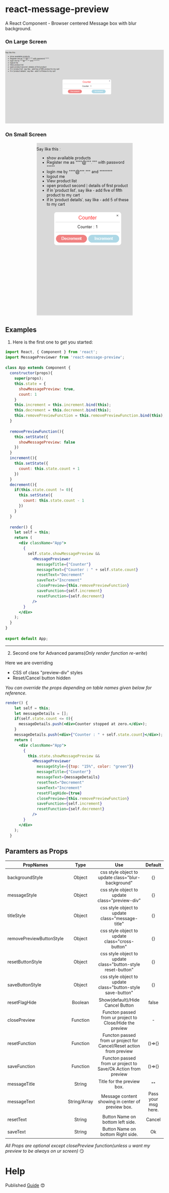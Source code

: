 # react-message-preview
A React Component - Browser centered Message box with blur background.

### On Large Screen
<div align="center">
  <img src="https://raw.githubusercontent.com/sachinlamba/react-message-preview/master/previewLargeScreen.PNG" />
</div>

### On Small Screen
<div align="center">
  <img src="https://raw.githubusercontent.com/sachinlamba/react-message-preview/master/previewSmallScreen.PNG" />
</div>

## Examples
1. Here is the first one to get you started:
```jsx
import React, { Component } from 'react';
import MessagePreviewer from 'react-message-preview';

class App extends Component {
  constructor(props){
    super(props);
    this.state = {
      showMessagePreview: true,
      count: 1
    }
    this.increment = this.increment.bind(this);
    this.decrement = this.decrement.bind(this);
    this.removePreviewFunction = this.removePreviewFunction.bind(this);
  }

  removePreviewFunction(){
    this.setState({
      showMessagePreview: false
    })
  }
  increment(){
    this.setState({
      count: this.state.count + 1
    })
  }
  decrement(){
    if(this.state.count != 0){
      this.setState({
        count: this.state.count - 1
      })
    }
  }

  render() {
    let self = this;
    return (
      <div className="App">
        {
          self.state.showMessagePreview &&
            <MessagePreviewer
              messageTitle={"Counter"}
              messageText={"Counter : " + self.state.count}
              resetText="Decrement"
              saveText="Increment"
              closePreview={this.removePreviewFunction}
              saveFunction={self.increment}
              resetFunction={self.decrement}
            />
        }
      </div>
    );
  }
}

export default App;
```
---
2. Second one for Advanced params(*Only render function re-write*)

Here we are overriding
* CSS of class "preview-div" styles
* Reset/Cancel button hidden

*You can override the props depending on table names given below for reference.*
```jsx
render() {
    let self = this;
    let messageDetails = [];
    if(self.state.count <= 0){
      messageDetails.push(<div>Counter stopped at zero.</div>);
    }
    messageDetails.push(<div>{"Counter : " + self.state.count}</div>);
    return (
      <div className="App">
        {
          this.state.showMessagePreview &&
            <MessagePreviewer
              messageStyle={{top: "15%", color: "green"}}
              messageTitle={"Counter"}
              messageText={messageDetails}
              resetText="Decrement"
              saveText="Increment"
              resetFlagHide={true}
              closePreview={this.removePreviewFunction}
              saveFunction={self.increment}
              resetFunction={self.decrement}
            />
        }
      </div>
    );
  }
```



## Paramters as Props

| PropNames     | Type                  |     Use      |  Default |
| ------------- |:--------------------: |:-------------:|:-------------:|
| backgroundStyle           | Object      |    css style object to update class="blur-background"                   | {}          |
| messageStyle              | Object      |    css style object to update class="preview-div"                       | {}          |
| titleStyle                | Object      |    css style object to update class="message-title"                     | {}          |
| removePreviewButtonStyle  | Object      |    css style object to update class="cross-button"                      | {}          |
| resetButtonStyle          | Object      |    css style object to update class="button-style reset-button"         | {}          |
| saveButtonStyle           | Object      |    css style object to update class="button-style save-button"          | {}          |
| resetFlagHide             | Boolean     |    Show(default)/Hide Cancel Button                                     | false       |
| closePreview              | Function    |    Functon passed from ur project to Close/Hide the preview             | -           |
| resetFunction             | Function    |    Functon passed from ur project for Cancel/Reset action from preview  | ()=>{}      |
| saveFunction              | Function    |    Functon passed from ur project to Save/Ok Action from preview        | ()=>{}      |
| messageTitle              | String      |    Title for the preview box.                                           | ""          |
| messageText               | String/Array|    Message content showing in center of preview box.                    | Pass your msg         here.      |
| resetText                 | String      |    Button Name on bottom left side.                                     | Cancel      |
| saveText                  | String      |    Button Name on bottom Right side.                                    | Ok          |

*All Props are optional except closePreview function(unless u want my preview to be always on ur screen)* :smirk:


# Help
Published [Guide](http://jasonwatmore.com/post/2018/04/14/react-npm-how-to-publish-a-react-component-to-npm) :heart_eyes:
